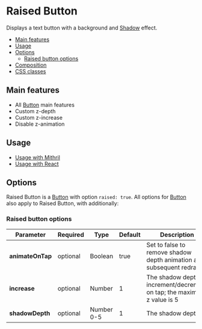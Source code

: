 # Raised Button


Displays a text button with a background and [Shadow](shadow.md) effect.

<!-- MarkdownTOC autolink="true" autoanchor="true" bracket="round" levels="1,2,3" -->

- [Main features](#main-features)
- [Usage](#usage)
- [Options](#options)
  - [Raised button options](#raised-button-options)
- [Composition](#composition)
- [CSS classes](#css-classes)

<!-- /MarkdownTOC -->


<a id="main-features"></a>
## Main features

* All [Button](button.md) main features
* Custom z-depth
* Custom z-increase
* Disable z-animation



<a id="usage"></a>
## Usage

* [Usage with Mithril](mithril/raised-button.md)
* [Usage with React](react/raised-button.md)




<a id="options"></a>
## Options

Raised Button is a [Button](button.md) with option `raised: true`. All options for [Button](button.md) also apply to Raised Button, with additionally:


<a id="raised-button-options"></a>
### Raised button options

| **Parameter**    |  **Required** | **Type**   | **Default** | **Description** |
| ---------------- | -------------- | ---------- | ----------- | --------------- |
| **animateOnTap** | optional       | Boolean    | true        | Set to false to remove shadow depth animation and subsequent redraw |
| **increase**     | optional       | Number     | 1           | The shadow depth increment/decrement on tap; the maximum z value is 5 |
| **shadowDepth**  | optional       | Number 0-5 | 1           | The shadow depth |

